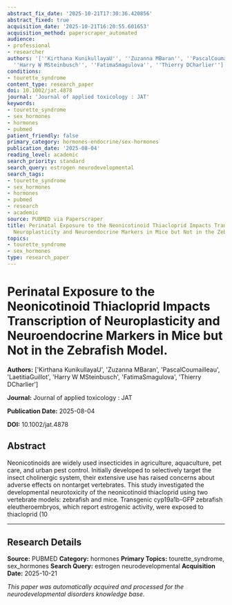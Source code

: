 ```yaml
---
abstract_fix_date: '2025-10-21T17:30:36.420856'
abstract_fixed: true
acquisition_date: '2025-10-21T16:20:55.601653'
acquisition_method: paperscraper_automated
audience:
- professional
- researcher
authors: '[''Kirthana KunikullayaU'', ''Zuzanna MBaran'', ''PascalCoumailleau'', ''LaetitiaGuillot'',
  ''Harry W MSteinbusch'', ''FatimaSmagulova'', ''Thierry DCharlier'']'
conditions:
- tourette_syndrome
content_type: research_paper
doi: 10.1002/jat.4878
journal: 'Journal of applied toxicology : JAT'
keywords:
- tourette_syndrome
- sex_hormones
- hormones
- pubmed
patient_friendly: false
primary_category: hormones-endocrine/sex-hormones
publication_date: '2025-08-04'
reading_level: academic
search_priority: standard
search_query: estrogen neurodevelopmental
search_tags:
- tourette_syndrome
- sex_hormones
- hormones
- pubmed
- research
- academic
source: PUBMED via Paperscraper
title: Perinatal Exposure to the Neonicotinoid Thiacloprid Impacts Transcription of
  Neuroplasticity and Neuroendocrine Markers in Mice but Not in the Zebrafish Model.
topics:
- tourette_syndrome
- sex_hormones
type: research_paper
---
```


# Perinatal Exposure to the Neonicotinoid Thiacloprid Impacts Transcription of Neuroplasticity and Neuroendocrine Markers in Mice but Not in the Zebrafish Model.

**Authors:** ['Kirthana KunikullayaU', 'Zuzanna MBaran', 'PascalCoumailleau', 'LaetitiaGuillot', 'Harry W MSteinbusch', 'FatimaSmagulova', 'Thierry DCharlier']

**Journal:** Journal of applied toxicology : JAT

**Publication Date:** 2025-08-04

**DOI:** 10.1002/jat.4878

## Abstract

Neonicotinoids are widely used insecticides in agriculture, aquaculture, pet care, and urban pest control. Initially developed to selectively target the insect cholinergic system, their extensive use has raised concerns about adverse effects on nontarget vertebrates. This study investigated the developmental neurotoxicity of the neonicotinoid thiacloprid using two vertebrate models: zebrafish and mice. Transgenic cyp19a1b-GFP zebrafish eleutheroembryos, which report estrogenic activity, were exposed to thiacloprid (10

---

## Research Details

**Source:** PUBMED
**Category:** hormones
**Primary Topics:** tourette_syndrome, sex_hormones
**Search Query:** estrogen neurodevelopmental
**Acquisition Date:** 2025-10-21

*This paper was automatically acquired and processed for the neurodevelopmental disorders knowledge base.*
